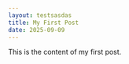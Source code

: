 ```yaml
---
layout: testsasdas
title: My First Post
date: 2025-09-09
---
```


This is the content of my first post.